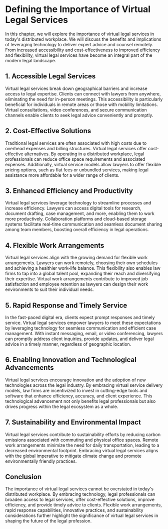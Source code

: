 Defining the Importance of Virtual Legal Services
==========================================================

In this chapter, we will explore the importance of virtual legal services in today's distributed workplace. We will discuss the benefits and implications of leveraging technology to deliver expert advice and counsel remotely. From increased accessibility and cost-effectiveness to improved efficiency and flexibility, virtual legal services have become an integral part of the modern legal landscape.

**1. Accessible Legal Services**
--------------------------------

Virtual legal services break down geographical barriers and increase access to legal expertise. Clients can connect with lawyers from anywhere, eliminating the need for in-person meetings. This accessibility is particularly beneficial for individuals in remote areas or those with mobility limitations. Virtual consultations, video conferences, and secure communication channels enable clients to seek legal advice conveniently and promptly.

**2. Cost-Effective Solutions**
-------------------------------

Traditional legal services are often associated with high costs due to overhead expenses and billing structures. Virtual legal services offer cost-effective alternatives. By operating in a distributed workplace, legal professionals can reduce office space requirements and associated expenses. Additionally, virtual service models allow lawyers to offer flexible pricing options, such as flat fees or unbundled services, making legal assistance more affordable for a wider range of clients.

**3. Enhanced Efficiency and Productivity**
-------------------------------------------

Virtual legal services leverage technology to streamline processes and increase efficiency. Lawyers can access digital tools for research, document drafting, case management, and more, enabling them to work more productively. Collaboration platforms and cloud-based storage systems facilitate real-time communication and seamless document sharing among team members, boosting overall efficiency in legal operations.

**4. Flexible Work Arrangements**
---------------------------------

Virtual legal services align with the growing demand for flexible work arrangements. Lawyers can work remotely, choosing their own schedules and achieving a healthier work-life balance. This flexibility also enables law firms to tap into a global talent pool, expanding their reach and diversifying their expertise. Virtual work arrangements contribute to improved job satisfaction and employee retention as lawyers can design their work environments to suit their individual needs.

**5. Rapid Response and Timely Service**
----------------------------------------

In the fast-paced digital era, clients expect prompt responses and timely service. Virtual legal services empower lawyers to meet these expectations by leveraging technology for seamless communication and efficient case management. With instant messaging, email, or video conferencing, lawyers can promptly address client inquiries, provide updates, and deliver legal advice in a timely manner, regardless of geographic location.

**6. Enabling Innovation and Technological Advancements**
---------------------------------------------------------

Virtual legal services encourage innovation and the adoption of new technologies across the legal industry. By embracing virtual service delivery models, law firms are incentivized to invest in cutting-edge tools and software that enhance efficiency, accuracy, and client experience. This technological advancement not only benefits legal professionals but also drives progress within the legal ecosystem as a whole.

**7. Sustainability and Environmental Impact**
----------------------------------------------

Virtual legal services contribute to sustainability efforts by reducing carbon emissions associated with commuting and physical office spaces. Remote work arrangements minimize the need for daily transportation, leading to a decreased environmental footprint. Embracing virtual legal services aligns with the global imperative to mitigate climate change and promote environmentally friendly practices.

**Conclusion**
--------------

The importance of virtual legal services cannot be overstated in today's distributed workplace. By embracing technology, legal professionals can broaden access to legal services, offer cost-effective solutions, improve efficiency, and provide timely advice to clients. Flexible work arrangements, rapid response capabilities, innovative practices, and sustainability considerations further highlight the significance of virtual legal services in shaping the future of the legal profession.
